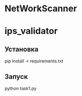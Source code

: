 # NetWorkScanner

# ips_validator


## Установка

pip install -r requirements.txt


## Запуск

python task1.py
